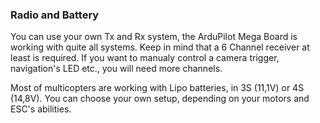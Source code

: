 ### Radio and Battery ###

You can use your own Tx and Rx system, the ArduPilot Mega Board is working with quite all systems. Keep in mind that a 6 Channel receiver at least is required. If you want to manualy control a camera trigger, navigation's LED etc., you will need more channels.

Most of multicopters are working with Lipo batteries, in 3S (11,1V) or 4S (14,8V). You can choose your own setup, depending on your motors and ESC's abilities.